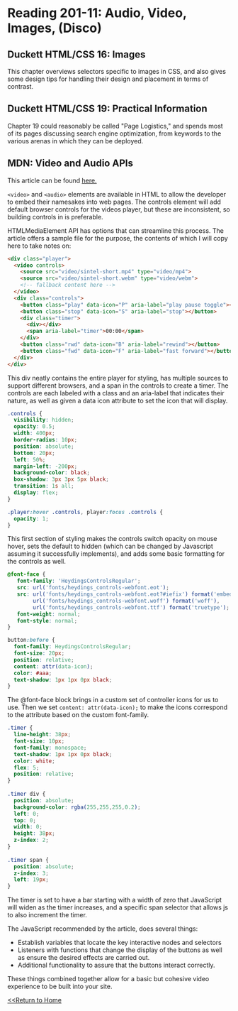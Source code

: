 # Reading 201-11: Audio, Video, Images, (Disco)

## Duckett HTML/CSS 16: Images

This chapter overviews selectors specific to images in CSS, and also gives some design tips for handling their design and placement in terms of contrast. 

## Duckett HTML/CSS 19: Practical Information

Chapter 19 could reasonably be called "Page Logistics," and spends most of its pages discussing search engine optimization, from keywords to the various arenas in which they can be deployed. 

## MDN: Video and Audio APIs
This article can be found [here.](https://developer.mozilla.org/en-US/docs/Learn/JavaScript/Client-side_web_APIs/Video_and_audio_APIs)

`<video>` and `<audio>` elements are available in HTML to allow the developer to embed their namesakes into web pages. The controls element will add default browser controls for the videos player, but these are inconsistent, so building controls in is preferable. 

HTMLMediaElement API has options that can streamline this process. The article offers a sample file for the purpose, the contents of which I will copy here to take notes on: 
```html
<div class="player">
  <video controls>
    <source src="video/sintel-short.mp4" type="video/mp4">
    <source src="video/sintel-short.webm" type="video/webm">
    <!-- fallback content here -->
  </video>
  <div class="controls">
    <button class="play" data-icon="P" aria-label="play pause toggle"></button>
    <button class="stop" data-icon="S" aria-label="stop"></button>
    <div class="timer">
      <div></div>
      <span aria-label="timer">00:00</span>
    </div>
    <button class="rwd" data-icon="B" aria-label="rewind"></button>
    <button class="fwd" data-icon="F" aria-label="fast forward"></button>
  </div>
</div>
```
This div neatly contains the entire player for styling, has multiple sources to support different browsers, and a span in the controls to create a timer. The controls are each labeled with a class and an aria-label that indicates their nature, as well as given a data icon attribute to set the icon that will display. 
```css
.controls {
  visibility: hidden;
  opacity: 0.5;
  width: 400px;
  border-radius: 10px;
  position: absolute;
  bottom: 20px;
  left: 50%;
  margin-left: -200px;
  background-color: black;
  box-shadow: 3px 3px 5px black;
  transition: 1s all;
  display: flex;
}

.player:hover .controls, player:focus .controls {
  opacity: 1;
}
```
This first section of styling makes the controls switch opacity on mouse hover, sets the default to hidden (which can be changed by Javascript assuming it successfully implements), and adds some basic formatting for the controls as well. 
```css
@font-face {
   font-family: 'HeydingsControlsRegular';
   src: url('fonts/heydings_controls-webfont.eot');
   src: url('fonts/heydings_controls-webfont.eot?#iefix') format('embedded-opentype'),
        url('fonts/heydings_controls-webfont.woff') format('woff'),
        url('fonts/heydings_controls-webfont.ttf') format('truetype');
   font-weight: normal;
   font-style: normal;
}

button:before {
  font-family: HeydingsControlsRegular;
  font-size: 20px;
  position: relative;
  content: attr(data-icon);
  color: #aaa;
  text-shadow: 1px 1px 0px black;
}
```
The @font-face block brings in a custom set of controller icons for us to use. Then we set `content: attr(data-icon);` to make the icons correspond to the attribute based on the custom font-family. 
```css
.timer {
  line-height: 38px;
  font-size: 10px;
  font-family: monospace;
  text-shadow: 1px 1px 0px black;
  color: white;
  flex: 5;
  position: relative;
} 
  
.timer div {
  position: absolute;
  background-color: rgba(255,255,255,0.2);
  left: 0;
  top: 0;
  width: 0;
  height: 38px;
  z-index: 2;
} 
  
.timer span {
  position: absolute;
  z-index: 3;
  left: 19px;
} 
```
The timer is set to have a bar starting with a width of zero that JavaScript will widen as the timer increases, and a specific span selector that allows js to also increment the timer. 
  
The JavaScript recommended by the article, does several things:
  
- Establish variables that locate the key interactive nodes and selectors
- Listeners with functions that change the display of the buttons as well as ensure the desired effects are carried out. 
- Additional functionality to assure that the buttons interact correctly. 

These things combined together allow for a basic but cohesive video experience to be built into your site. 
  
[<<Return to Home](README.md)